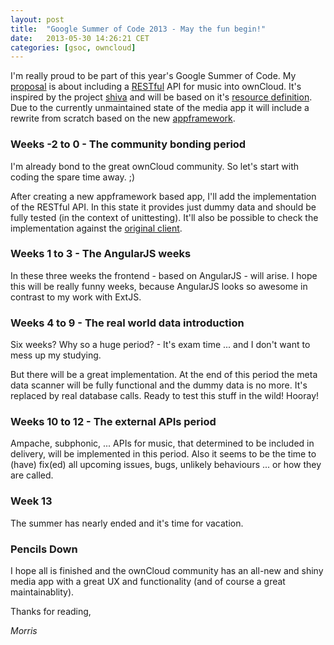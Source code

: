 ```yaml
---
layout: post
title:  "Google Summer of Code 2013 - May the fun begin!"
date:   2013-05-30 14:26:21 CET
categories: [gsoc, owncloud]
---
```


I'm really proud to be part of this year's Google Summer of Code. My [proposal] is about including a [RESTful] API for music into ownCloud. It's inspired by the project [shiva] and will be based on it's [resource definition]. Due to the currently unmaintained state of the media app it will include a rewrite from scratch based on the new [appframework].

### Weeks -2 to 0 - The community bonding period

I'm already bond to the great ownCloud community. So let's start with coding the spare time away. ;)

After creating a new appframework based app, I'll add the implementation of the RESTful API. In this state it provides just dummy data and should be fully tested (in the context of unittesting). It'll also be possible to check the implementation against the [original client].

### Weeks 1 to 3 - The AngularJS weeks

In these three weeks the frontend - based on AngularJS - will arise. I hope this will be really funny weeks, because AngularJS looks so awesome in contrast to my work with ExtJS.

### Weeks 4 to 9 - The real world data introduction

Six weeks? Why so a huge period? - It's exam time ... and I don't want to mess up my studying.

But there will be a great implementation. At the end of this period the meta data scanner will be fully functional and the dummy data is no more. It's replaced by real database calls. Ready to test this stuff in the wild! Hooray!

### Weeks 10 to 12 - The external APIs period

Ampache, subphonic, ... APIs for music, that determined to be included in delivery, will be implemented in this period. Also it seems to be the time to (have) fix(ed) all upcoming issues, bugs, unlikely behaviours ... or how they are called.

### Week 13

The summer has nearly ended and it's time for vacation.

### Pencils Down

I hope all is finished and the ownCloud community has an all-new and shiny media app with a great UX and functionality (and of course a great maintainablity).

Thanks for reading,

*Morris*

[proposal]: https://www.google-melange.com/gsoc/proposal/review/student/google/gsoc2013/kabum/5727390428823552
[shiva]: https://github.com/tooxie/shiva-server
[resource definition]: https://github.com/tooxie/shiva-server#resource
[RESTful]: https://en.wikipedia.org/wiki/Representational_state_transfer#RESTful_web_APIs
[appframework]: https://github.com/owncloud/appframework
[original client]: https://github.com/tooxie/shiva-client

